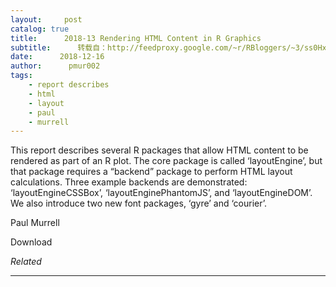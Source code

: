 ```yaml
---
layout:     post
catalog: true
title:      2018-13 Rendering HTML Content in R Graphics
subtitle:      转载自：http://feedproxy.google.com/~r/RBloggers/~3/ss0Hxa4PQPs/
date:      2018-12-16
author:      pmur002
tags:
    - report describes
    - html
    - layout
    - paul
    - murrell
---
```






This report describes several R packages that allow HTML content to be rendered as part of an R plot. The core package is called ‘layoutEngine’, but that package requires a “backend” package to perform HTML layout calculations. Three example backends are demonstrated: ‘layoutEngineCSSBox’, ‘layoutEnginePhantomJS’, and ‘layoutEngineDOM’. We also introduce two new font packages, ‘gyre’ and ‘courier’. 

Paul Murrell

Download


*Related*








---
